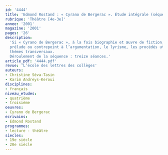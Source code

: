 ```yaml
---
id: '4444'
title: 'Edmond Rostand : « Cyrano de Bergerac ». Étude intégrale (séquence)'
rubrique: 'Théâtre [4e-3e]'
annee: '2001'
magazine: '2001'
pages: '26'
description: 
  'Si « Cyrano de Bergerac », à la fois biographie et œuvre de fiction, fascine les jeunes lecteurs par la volubilité, l’anticonformisme et l’abnégation de son héros, cette pièce présente également l’avantage de permettre d’aborder ou même de traiter plusieurs points du programme de troisième. On pourra en effet étudier la confrontation des points de vue,
  prélude ou contrepoint à l’argumentation, le lyrisme, les procédés utiles de caractérisation, les figures de style et le pastiche et, enfin, les
  thèmes transversaux.
  Déroulement de la séquence : treize séances.'
article_pdf: '4444.pdf'
revue: 'L’école des lettres des collèges'
auteurs:
- Christine Séva-Tasin
- Karim Andreys-Keroui
disciplines:
- français
niveau_etudes:
- quatrième
- troisième
oeuvres:
- Cyrano de Bergerac
ecrivains:
- Edmond Rostand
programmes:
- lecture - théâtre
siecles:
- 19e siècle
- 20e siècle
---
```

